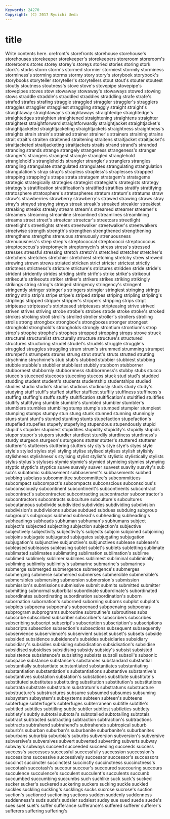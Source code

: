 ```yaml
---
Keywords: 24270 
Copyright: (C) 2017 Ryuichi Ueda
---
```


# title

Write contents here.
orefront's storefronts
storehouse storehouse's storehouses storekeeper storekeeper's storekeepers storeroom storeroom's storerooms stores
storey storey's storeys storied stories storing stork stork's storks storm
storm's stormed stormier stormiest stormily storminess storminess's storming storms stormy
story story's storybook storybook's storybooks storyteller storyteller's storytellers stout stout's
stouter stoutest stoutly stoutness stoutness's stove stove's stovepipe stovepipe's stovepipes
stoves stow stowaway stowaway's stowaways stowed stowing stows straddle straddle's
straddled straddles straddling strafe strafe's strafed strafes strafing straggle straggled
straggler straggler's stragglers straggles stragglier straggliest straggling straggly straight straight's
straightaway straightaway's straightaways straightedge straightedge's straightedges straighten straightened straightening straightens
straighter straightest straightforward straightforwardly straightjacket straightjacket's straightjacketed straightjacketing straightjackets straightness
straightness's straights strain strain's strained strainer strainer's strainers straining strains
strait strait's straiten straitened straitening straitens straitjacket straitjacket's straitjacketed straitjacketing
straitjackets straits strand strand's stranded stranding strands strange strangely strangeness
strangeness's stranger stranger's strangers strangest strangle strangled stranglehold stranglehold's strangleholds
strangler strangler's stranglers strangles strangling strangulate strangulated strangulates strangulating strangulation
strangulation's strap strap's strapless strapless's straplesses strapped strapping strapping's straps
strata stratagem stratagem's stratagems strategic strategically strategies strategist strategist's strategists
strategy strategy's stratification stratification's stratified stratifies stratify stratifying stratosphere stratosphere's
stratospheres stratum stratum's stratums straw straw's strawberries strawberry strawberry's strawed
strawing straws stray stray's strayed straying strays streak streak's streaked
streakier streakiest streaking streaks streaky stream stream's streamed streamer streamer's
streamers streaming streamline streamlined streamlines streamlining streams street street's streetcar
streetcar's streetcars streetlight streetlight's streetlights streets streetwalker streetwalker's streetwalkers streetwise
strength strength's strengthen strengthened strengthening strengthens strengths strenuous strenuously strenuousness
strenuousness's strep strep's streptococcal streptococci streptococcus streptococcus's streptomycin streptomycin's stress
stress's stressed stresses stressful stressing stretch stretch's stretched stretcher stretcher's
stretchers stretches stretchier stretchiest stretching stretchy strew strewed strewing strewn
strews striated stricken strict stricter strictest strictly strictness strictness's stricture
stricture's strictures stridden stride stride's strident stridently strides striding strife
strife's strike strike's strikeout strikeout's strikeouts striker striker's strikers strikes
striking strikingly strikings string string's stringed stringency stringency's stringent stringently
stringer stringer's stringers stringier stringiest stringing strings stringy strip strip's
stripe stripe's striped stripes striping stripling stripling's striplings stripped stripper
stripper's strippers stripping strips stript striptease striptease's stripteased stripteases stripteasing
strive strived striven strives striving strobe strobe's strobes strode stroke
stroke's stroked strokes stroking stroll stroll's strolled stroller stroller's strollers
strolling strolls strong strongbox strongbox's strongboxes stronger strongest stronghold stronghold's
strongholds strongly strontium strontium's strop strop's strophe strophe's strophes stropped
stropping strops strove struck structural structuralist structurally structure structure's structured
structures structuring strudel strudel's strudels struggle struggle's struggled struggles struggling
strum strum's strummed strumming strumpet strumpet's strumpets strums strung strut
strut's struts strutted strutting strychnine strychnine's stub stub's stubbed stubbier
stubbiest stubbing stubble stubble's stubblier stubbliest stubbly stubborn stubborner stubbornest
stubbornly stubbornness stubbornness's stubby stubs stucco stucco's stuccoed stuccoes stuccoing
stuccos stuck stud stud's studded studding student student's students studentship
studentships studied studies studio studio's studios studious studiously studs study
study's studying stuff stuff's stuffed stuffier stuffiest stuffily stuffiness stuffiness's
stuffing stuffing's stuffs stuffy stultification stultification's stultified stultifies stultify stultifying
stumble stumble's stumbled stumbler stumbler's stumblers stumbles stumbling stump stump's
stumped stumpier stumpiest stumping stumps stumpy stun stung stunk stunned
stunning stunningly stuns stunt stunt's stunted stunting stunts stupefaction stupefaction's
stupefied stupefies stupefy stupefying stupendous stupendously stupid stupid's stupider stupidest
stupidities stupidity stupidity's stupidly stupids stupor stupor's stupors sturdier sturdiest
sturdily sturdiness sturdiness's sturdy sturgeon sturgeon's sturgeons stutter stutter's stuttered
stutterer stutterer's stutterers stuttering stutters sty sty's stye stye's styes
style style's styled styles styli styling stylise stylised stylises stylish
stylishly stylishness stylishness's stylising stylist stylist's stylistic stylistically stylists stylus
stylus's styluses stymie stymie's stymied stymieing stymies stymying styptic styptic's
styptics suave suavely suaver suavest suavity suavity's sub sub's subatomic
subbasement subbasement's subbasements subbed subbing subclass subcommittee subcommittee's subcommittees subcompact
subcompact's subcompacts subconscious subconscious's subconsciously subcontinent subcontinent's subcontinents subcontract subcontract's
subcontracted subcontracting subcontractor subcontractor's subcontractors subcontracts subculture subculture's subcultures subcutaneous
subdivide subdivided subdivides subdividing subdivision subdivision's subdivisions subdue subdued subdues
subduing subgroup subgroup's subgroups subhead subhead's subheading subheading's subheadings subheads
subhuman subhuman's subhumans subject subject's subjected subjecting subjection subjection's subjective
subjectively subjectivity subjectivity's subjects subjoin subjoined subjoining subjoins subjugate subjugated
subjugates subjugating subjugation subjugation's subjunctive subjunctive's subjunctives sublease sublease's subleased
subleases subleasing sublet sublet's sublets subletting sublimate sublimated sublimates sublimating
sublimation sublimation's sublime sublimed sublimely sublimer sublimes sublimest subliminal subliminally
subliming sublimity sublimity's submarine submarine's submarines submerge submerged submergence submergence's
submerges submerging submerse submersed submerses submersible submersible's submersibles submersing submersion
submersion's submission submission's submissions submissive submit submits submitted submitter submitting
subnormal suborbital subordinate subordinate's subordinated subordinates subordinating subordination subordination's suborn
subornation subornation's suborned suborning suborns subplot subplot's subplots subpoena subpoena's
subpoenaed subpoenaing subpoenas subprogram subprograms subroutine subroutine's subroutines subs subscribe
subscribed subscriber subscriber's subscribers subscribes subscribing subscript subscript's subscription subscription's
subscriptions subscripts subsection subsection's subsections subsequent subsequently subservience subservience's subservient
subset subset's subsets subside subsided subsidence subsidence's subsides subsidiaries subsidiary
subsidiary's subsidies subsiding subsidisation subsidisation's subsidise subsidised subsidises subsidising subsidy
subsidy's subsist subsisted subsistence subsistence's subsisting subsists subsoil subsoil's subsonic
subspace substance substance's substances substandard substantial substantially substantiate substantiated substantiates
substantiating substantiation substantiation's substantiations substantive substantive's substantives substation substation's substations
substitute substitute's substituted substitutes substituting substitution substitution's substitutions substrata substrate
substratum substratum's substratums substructure substructure's substructures subsume subsumed subsumes subsuming
subsystem subsystem's subsystems subteen subteen's subteens subterfuge subterfuge's subterfuges subterranean
subtitle subtitle's subtitled subtitles subtitling subtle subtler subtlest subtleties subtlety
subtlety's subtly subtotal subtotal's subtotalled subtotalling subtotals subtract subtracted subtracting
subtraction subtraction's subtractions subtracts subtrahend subtrahend's subtrahends subtropical suburb suburb's
suburban suburban's suburbanite suburbanite's suburbanites suburbans suburbia suburbia's suburbs subversion
subversion's subversive subversive's subversives subvert subverted subverting subverts subway subway's
subways succeed succeeded succeeding succeeds success success's successes successful successfully
succession succession's successions successive successively successor successor's successors succinct succincter
succinctest succinctly succinctness succinctness's succotash succotash's succour succour's succoured succouring
succours succulence succulence's succulent succulent's succulents succumb succumbed succumbing succumbs
such suchlike suck suck's sucked sucker sucker's suckered suckering suckers
sucking suckle suckled suckles suckling suckling's sucklings sucks sucrose sucrose's
suction suction's suctioned suctioning suctions sudden suddenly suddenness suddenness's suds
suds's sudsier sudsiest sudsy sue sued suede suede's sues suet
suet's suffer sufferance sufferance's suffered sufferer sufferer's sufferers suffering suffering's
